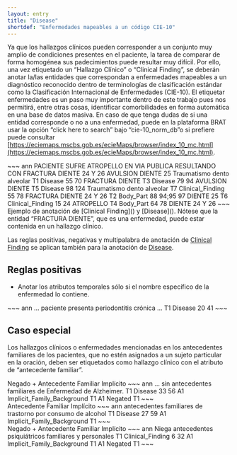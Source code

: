 ```yaml
---
layout: entry
title: "Disease"
shortdef: "Enfermedades mapeables a un código CIE-10"
---
```


Ya que los hallazgos clínicos pueden corresponder a un conjunto muy amplio de condiciones presentes en el paciente, la tarea de comparar de forma homogénea sus padecimientos puede resultar muy difícil. Por ello, una vez etiquetado un “Hallazgo Clínico” o “Clinical Finding”, se deberán anotar la/las entidades que correspondan a enfermedades mapeables a un diagnóstico reconocido dentro de terminologías de clasificación estándar como la Clasificación Internacional de Enfermedades (CIE-10). El etiquetar enfermedades es un paso muy importante dentro de este trabajo pues nos permitirá, entre otras cosas, identificar comorbilidades en forma automática en una base de datos masiva. En caso de que tenga dudas de si una entidad corresponde o no a una enfermedad, puede en la plataforma BRAT usar la opción “click here to search” bajo “cie-10_norm_db”o si prefiere puede consultar [https://eciemaps.mscbs.gob.es/ecieMaps/browser/index_10_mc.html](https://eciemaps.mscbs.gob.es/ecieMaps/browser/index_10_mc.html).

<div class="annotation-correct" markdown="1">
~~~ ann
PACIENTE SUFRE ATROPELLO EN VIA PUBLICA RESULTANDO CON FRACTURA DIENTE 24 Y 26 AVULSION DIENTE 25 Traumatismo dento alveolar
T1	Disease 55 70	FRACTURA DIENTE
T3	Disease 79 94	AVULSION DIENTE
T5	Disease 98 124	Traumatismo dento alveolar
T7	Clinical_Finding 55 78	FRACTURA DIENTE 24 Y 26
T2	Body_Part 88 94;95 97	DIENTE 25
T6	Clinical_Finding 15 24	ATROPELLO
T4	Body_Part 64 78	DIENTE 24 Y 26
~~~
Ejemplo de anotación de [Clinical Finding]() y [Disease](). Nótese que la entidad “FRACTURA DIENTE”, que es una enfermedad, puede estar contenida en un hallazgo clínico.
</div>

Las reglas positivas, negativas y multipalabra de anotación de [Clinical Finding]() se aplican también para la anotación de [Disease]().

## Reglas positivas

* Anotar los atributos temporales sólo si el nombre específico de la enfermedad lo contiene.

<div class="annotation-correct" markdown="1">
~~~ ann
… paciente presenta periodontitis crónica ...
T1 Disease 20 41 
~~~
</div>

## Caso especial

Los hallazgos clínicos o enfermedades mencionadas en los antecedentes familiares de los pacientes, que no estén asignados a un sujeto particular en la oración, deben ser etiquetados como hallazgo clínico con el atributo de “antecedente familiar”.

<div class="annotation-correct" markdown="1">
Negado + Antecedente Familiar Implícito
~~~ ann
… sin antecedentes familiares de Enfermedad de Alzheimer.
T1 Disease 33 56 
A1 Implicit_Family_Background T1
A1 Negated T1
~~~
</div>

<div class="annotation-correct" markdown="1">
Antecedente Familiar Implícito
~~~ ann
antecedentes familiares de trastorno por consumo de alcohol 
T1 Disease 27 59 
A1 Implicit_Family_Background T1
~~~
</div>

<div class="annotation-correct" markdown="1">
Negado + Antecedente Familiar Implícito
~~~ ann
Niega antecedentes psiquiátricos familiares y personales 
T1 Clinical_Finding 6 32 
A1 Implicit_Family_Background T1
A1 Negated T1
~~~
</div>
